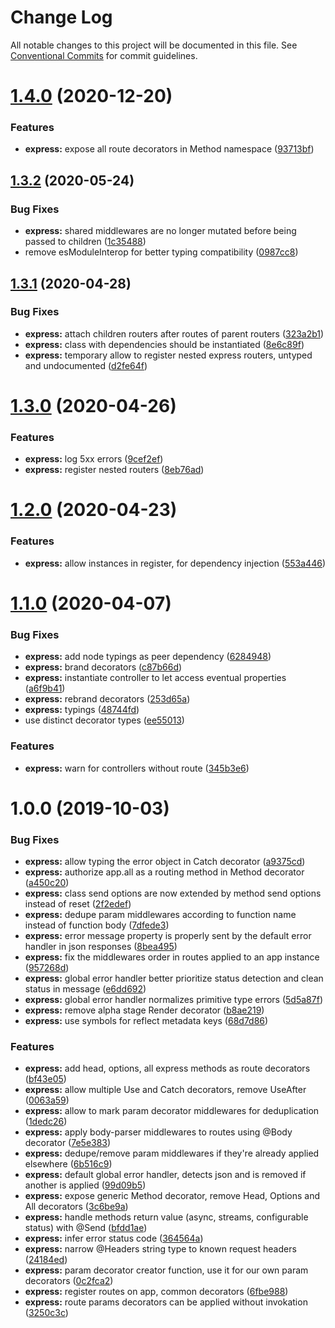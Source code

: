 # Change Log

All notable changes to this project will be documented in this file.
See [Conventional Commits](https://conventionalcommits.org) for commit guidelines.

# [1.4.0](https://github.com/jeremyben/reflet/tree/master/express/compare/@reflet/express@1.3.2...@reflet/express@1.4.0) (2020-12-20)


### Features

* **express:** expose all route decorators in Method namespace ([93713bf](https://github.com/jeremyben/reflet/tree/master/express/commit/93713bf))





## [1.3.2](https://github.com/jeremyben/reflet/tree/master/express/compare/@reflet/express@1.3.1...@reflet/express@1.3.2) (2020-05-24)


### Bug Fixes

* **express:** shared middlewares are no longer mutated before being passed to children ([1c35488](https://github.com/jeremyben/reflet/tree/master/express/commit/1c35488))
* remove esModuleInterop for better typing compatibility ([0987cc8](https://github.com/jeremyben/reflet/tree/master/express/commit/0987cc8))





## [1.3.1](https://github.com/jeremyben/reflet/tree/master/express/compare/@reflet/express@1.3.0...@reflet/express@1.3.1) (2020-04-28)


### Bug Fixes

* **express:** attach children routers after routes of parent routers ([323a2b1](https://github.com/jeremyben/reflet/tree/master/express/commit/323a2b1))
* **express:** class with dependencies should be instantiated ([8e6c89f](https://github.com/jeremyben/reflet/tree/master/express/commit/8e6c89f))
* **express:** temporary allow to register nested express routers, untyped and undocumented ([d2fe64f](https://github.com/jeremyben/reflet/tree/master/express/commit/d2fe64f))





# [1.3.0](https://github.com/jeremyben/reflet/tree/master/express/compare/@reflet/express@1.2.0...@reflet/express@1.3.0) (2020-04-26)


### Features

* **express:** log 5xx errors ([9cef2ef](https://github.com/jeremyben/reflet/tree/master/express/commit/9cef2ef))
* **express:** register nested routers ([8eb76ad](https://github.com/jeremyben/reflet/tree/master/express/commit/8eb76ad))





# [1.2.0](https://github.com/jeremyben/reflet/tree/master/express/compare/@reflet/express@1.1.0...@reflet/express@1.2.0) (2020-04-23)


### Features

* **express:** allow instances in register, for dependency injection ([553a446](https://github.com/jeremyben/reflet/tree/master/express/commit/553a446))





# [1.1.0](https://github.com/jeremyben/reflet/tree/master/express/compare/@reflet/express@1.0.0...@reflet/express@1.1.0) (2020-04-07)


### Bug Fixes

* **express:** add node typings as peer dependency ([6284948](https://github.com/jeremyben/reflet/tree/master/express/commit/6284948))
* **express:** brand decorators ([c87b66d](https://github.com/jeremyben/reflet/tree/master/express/commit/c87b66d))
* **express:** instantiate controller to let access eventual properties ([a6f9b41](https://github.com/jeremyben/reflet/tree/master/express/commit/a6f9b41))
* **express:** rebrand decorators ([253d65a](https://github.com/jeremyben/reflet/tree/master/express/commit/253d65a))
* **express:** typings ([48744fd](https://github.com/jeremyben/reflet/tree/master/express/commit/48744fd))
* use distinct decorator types ([ee55013](https://github.com/jeremyben/reflet/tree/master/express/commit/ee55013))


### Features

* **express:** warn for controllers without route ([345b3e6](https://github.com/jeremyben/reflet/tree/master/express/commit/345b3e6))





# 1.0.0 (2019-10-03)


### Bug Fixes

* **express:** allow typing the error object in Catch decorator ([a9375cd](https://github.com/jeremyben/reflet/tree/master/express/commit/a9375cd))
* **express:** authorize app.all as a routing method in Method decorator ([a450c20](https://github.com/jeremyben/reflet/tree/master/express/commit/a450c20))
* **express:** class send options are now extended by method send options instead of reset ([2f2edef](https://github.com/jeremyben/reflet/tree/master/express/commit/2f2edef))
* **express:** dedupe param middlewares according to function name instead of function body ([7dfede3](https://github.com/jeremyben/reflet/tree/master/express/commit/7dfede3))
* **express:** error message property is properly sent by the default error handler in json responses ([8bea495](https://github.com/jeremyben/reflet/tree/master/express/commit/8bea495))
* **express:** fix the middlewares order in routes applied to an app instance ([957268d](https://github.com/jeremyben/reflet/tree/master/express/commit/957268d))
* **express:** global error handler better prioritize status detection and clean status in message ([e6dd692](https://github.com/jeremyben/reflet/tree/master/express/commit/e6dd692))
* **express:** global error handler normalizes primitive type errors ([5d5a87f](https://github.com/jeremyben/reflet/tree/master/express/commit/5d5a87f))
* **express:** remove alpha stage Render decorator ([b8ae219](https://github.com/jeremyben/reflet/tree/master/express/commit/b8ae219))
* **express:** use symbols for reflect metadata keys ([68d7d86](https://github.com/jeremyben/reflet/tree/master/express/commit/68d7d86))


### Features

* **express:** add head, options, all express methods as route decorators ([bf43e05](https://github.com/jeremyben/reflet/tree/master/express/commit/bf43e05))
* **express:** allow multiple Use and Catch decorators, remove UseAfter ([0063a59](https://github.com/jeremyben/reflet/tree/master/express/commit/0063a59))
* **express:** allow to mark param decorator middlewares for deduplication ([1dedc26](https://github.com/jeremyben/reflet/tree/master/express/commit/1dedc26))
* **express:** apply body-parser middlewares to routes using @Body decorator ([7e5e383](https://github.com/jeremyben/reflet/tree/master/express/commit/7e5e383))
* **express:** dedupe/remove param middlewares if they're already applied elsewhere ([6b516c9](https://github.com/jeremyben/reflet/tree/master/express/commit/6b516c9))
* **express:** default global error handler, detects json and is removed if another is applied ([99d09b5](https://github.com/jeremyben/reflet/tree/master/express/commit/99d09b5))
* **express:** expose generic Method decorator, remove Head, Options and All decorators ([3c6be9a](https://github.com/jeremyben/reflet/tree/master/express/commit/3c6be9a))
* **express:** handle methods return value (async, streams, configurable status) with @Send ([bfdd1ae](https://github.com/jeremyben/reflet/tree/master/express/commit/bfdd1ae))
* **express:** infer error status code ([364564a](https://github.com/jeremyben/reflet/tree/master/express/commit/364564a))
* **express:** narrow @Headers string type to known request headers ([24184ed](https://github.com/jeremyben/reflet/tree/master/express/commit/24184ed))
* **express:** param decorator creator function, use it for our own param decorators ([0c2fca2](https://github.com/jeremyben/reflet/tree/master/express/commit/0c2fca2))
* **express:** register routes on app, common decorators ([6fbe988](https://github.com/jeremyben/reflet/tree/master/express/commit/6fbe988))
* **express:** route params decorators can be applied without invokation ([3250c3c](https://github.com/jeremyben/reflet/tree/master/express/commit/3250c3c))
